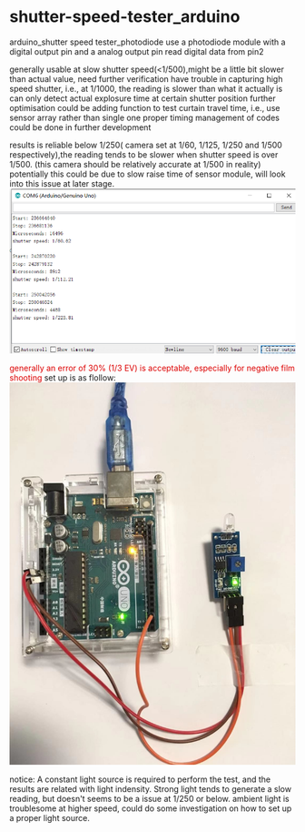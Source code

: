 # shutter-speed-tester_arduino
arduino_shutter speed tester_photodiode
use a photodiode module with a digital output pin and a analog output pin
read digital data from pin2  
  
generally usable at slow shutter speed(<1/500),might be a little bit slower than actual value, need further verification
have trouble in capturing high speed shutter, i.e., at 1/1000, the reading is slower than what it actually is  
can only detect actual explosure time at certain shutter position
further optimisation could be adding function to test curtain travel time, i.e., use sensor array rather than single one
proper timing management of codes could be done in further development


results is reliable below 1/250( camera set at 1/60, 1/125, 1/250 and 1/500 respectively),the reading tends to be slower when shutter speed is over 1/500. (this camera should be relatively accurate at 1/500 in reality)
potentially this could be due to slow raise time of sensor module, will look into this issue at later stage.  
![avatar](https://raw.githubusercontent.com/Zhe-Cai/shutter-speed-tester_arduino/master/shutter_tester_results.png)  

<font color=#dd0000 > generally an error of 30% (1/3 EV) is acceptable, especially for negative film shooting</font> 
set up is as flollow:  
![avatar](https://raw.githubusercontent.com/Zhe-Cai/shutter-speed-tester_arduino/master/shutter_tester_setup.jpg)  


notice:
A constant light source is required to perform the test, and the results are related with light indensity. Strong light tends to generate a slow reading, but doesn't seems to be a issue at 1/250 or below.
ambient light is troublesome at higher speed, could do some investigation on how to set up a proper light source.
